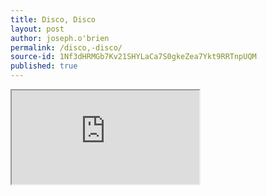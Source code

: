 ```yaml
---
title: Disco, Disco
layout: post
author: joseph.o'brien
permalink: /disco,-disco/
source-id: 1Nf3dHRMGb7Kv21SHYLaCa7S0gkeZea7Ykt9RRTnpUQM
published: true
---
```

[<iframe src="https://docs.google.com/spreadsheets/d/e/2PACX-1vQ2bnIswn883BiuNxHzVx09Fmd3DN4xaOL88Xd4Htl1tsm3STXvLVwjn1W1HqluQJO22nlOPxW4-7KU/pubhtml?widget=true&amp;headers=false"></iframe>](https://docs.google.com/spreadsheets/d/e/2PACX-1vQ2bnIswn883BiuNxHzVx09Fmd3DN4xaOL88Xd4Htl1tsm3STXvLVwjn1W1HqluQJO22nlOPxW4-7KU/pubhtml?widget=true&amp;headers=false)

